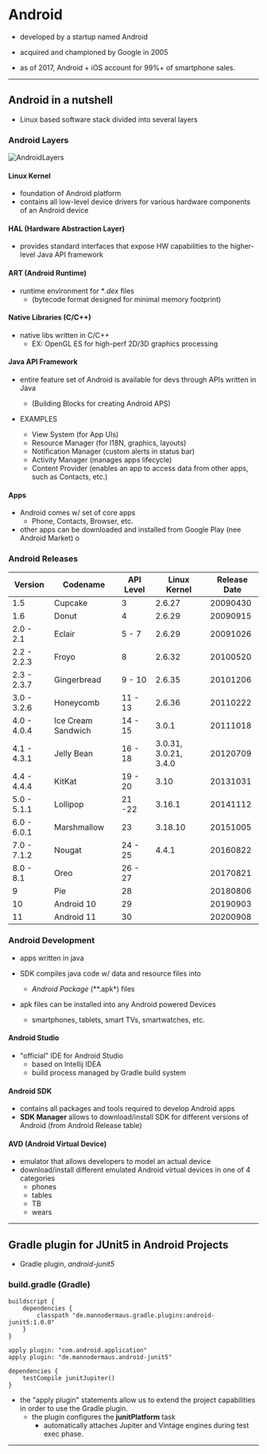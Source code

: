 # Android
- developed by a startup named Android
- acquired and championed by Google in 2005


- as of 2017, Android + iOS account for 99%+ of
smartphone sales.

---
## Android in a nutshell
- Linux based software stack divided into several layers

### Android Layers
![AndroidLayers](AndroidLayers)

#### Linux Kernel
- foundation of Android platform
- contains all low-level device drivers for various
hardware components of an Android device
  
#### HAL (Hardware Abstraction Layer) 
- provides standard interfaces that expose HW
capabilities to the higher-level Java API
framework
  
#### ART (Android Runtime) 
- runtime environment for **.dex* files
    - (bytecode format designed for minimal 
      memory footprint)

#### Native Libraries (C/C++)
- native libs written in C/C++
    - EX: OpenGL ES for high-perf 2D/3D graphics
    processing
      
#### Java API Framework
- entire feature set of Android is available for
devs through APIs written in Java
    - (Building Blocks for creating Android APS)
    

- EXAMPLES
    - View System (for App UIs)
    - Resource Manager (for I18N, graphics, layouts)
    - Notification Manager (custom alerts in status bar)
    - Activity Manager (manages apps lifecycle) 
    - Content Provider (enables an app to access data from 
      other apps, such as Contacts, etc.)
      
#### Apps
- Android comes w/ set of core apps
    - Phone, Contacts, Browser, etc. 
- other apps can be downloaded and installed from 
Google Play (nee Android Market) o
  

### Android Releases

| Version | Codename | API Level | Linux Kernel | Release Date | 
| --- | --- | --- | --- | --- | 
| 1.5 | Cupcake | 3 | 2.6.27 | 20090430 |
| 1.6 | Donut | 4 | 2.6.29 | 20090915 | 
| 2.0 - 2.1 | Eclair | 5 - 7 | 2.6.29 | 20091026 | 
| 2.2 - 2.2.3 | Froyo | 8 | 2.6.32 | 20100520 |
| 2.3 - 2.3.7  | Gingerbread | 9 - 10 | 2.6.35 | 20101206 |
| 3.0 - 3.2.6 | Honeycomb | 11 - 13 | 2.6.36 | 20110222 |
| 4.0 - 4.0.4 | Ice Cream Sandwich | 14 - 15 | 3.0.1 | 20111018 | 
| 4.1 - 4.3.1 | Jelly Bean | 16 - 18 | 3.0.31, 3.0.21, 3.4.0 | 20120709 |
| 4.4 - 4.4.4 | KitKat | 19 - 20 | 3.10 | 20131031 |
| 5.0 - 5.1.1 | Lollipop | 21 -22 | 3.16.1 | 20141112 |
| 6.0 - 6.0.1 | Marshmallow | 23 | 3.18.10 | 20151005 |
| 7.0 - 7.1.2 | Nougat | 24 - 25 | 4.4.1 | 20160822 | 
| 8.0 - 8.1 | Oreo |  26 - 27 | | 20170821 |
| 9 | Pie | 28 | | 20180806 | 
| 10 | Android 10 | 29 | | 20190903 |
| 11 | Android 11 | 30 | | 20200908 | 


### Android Development 
- apps written in java
- SDK compiles java code w/ data and resource files into 
  - *Android Package* (**.apk*) files
    

- apk files can be installed into any Android powered Devices
  - smartphones, tablets, smart TVs, smartwatches, etc. 


#### Android Studio
- "official" IDE for Android Studio
  - based on Intellij IDEA
  - build process managed by Gradle build system
  
#### Android SDK
- contains all packages and tools required to develop Android apps
- **SDK Manager** allows to download/install SDK for different versions of
Android (from Android Release table)
  

#### AVD (Android Virtual Device)
- emulator that allows developers to model an actual device
- download/install different emulated Android virtual devices in one of 4 categories
  - phones
  - tables
  - TB
  - wears
  
---
## Gradle plugin for JUnit5 in Android Projects
- Gradle plugin, *android-junit5*

### build.gradle (Gradle)

  
    buildscript {
        dependencies {
            classpath "de.mannodermaus.gradle.plugins:android-junit5:1.0.0"
        }
    }

    apply plugin: "com.android.application"
    apply plugin: "de.mannodermaus.android-junit5"

    dependencies {
        testCompile junitJupiter()
    }

- the "apply plugin" statements allow us to extend the project capabilities in order to
use the Gradle plugin.
  - the plugin configures the **junitPlatform** task
    - automatically attaches Jupiter and Vintage engines during test exec phase. 

---